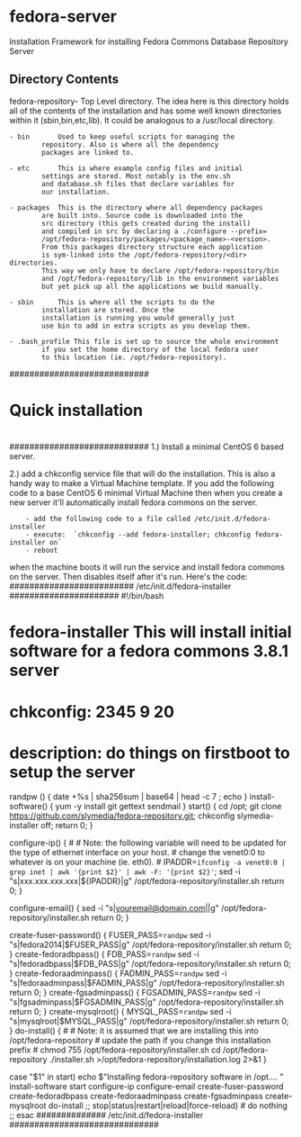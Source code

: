 # fedora-server
Installation Framework for installing Fedora Commons Database Repository Server

Directory Contents
-------------------

 fedora-repository-	Top Level directory. The idea here is this directory 
			holds all of the contents of the installation and 
			has some well known directories within it 
			(sbin,bin,etc,lib). It could be analogous to a 
			/usr/local directory. 

	- bin 		Used to keep useful scripts for managing the 
			repository. Also is where all the dependency 
			packages are linked to. 
			
	- etc		This is where example config files and initial 
			settings are stored. Most notably is the env.sh 
			and database.sh files that declare variables for
			our installation. 
	
	- packages	This is the directory where all dependency packages
			are built into. Source code is downloaded into the 
			src directory (this gets created during the install) 
			and compiled in src by declaring a ./configure --prefix=
			/opt/fedora-repository/packages/<package_name>-<version>.
			From this packages directory structure each application 
			is sym-linked into the /opt/fedora-repository/<dir> directories. 
			This way we only have to declare /opt/fedora-repository/bin 
			and /opt/fedora-repository/lib in the environment variables 
			but yet pick up all the applications we build manually. 
	
	- sbin		This is where all the scripts to do the
			installation are stored. Once the 
			installation is running you would generally just 
			use bin to add in extra scripts as you develop them. 
			
	- .bash_profile	This file is set up to source the whole environment 
			if you set the home directory of the local fedora user 
			to this location (ie. /opt/fedora-repository).

############################
#
# Quick installation
#
############################
  1.)  Install a minimal CentOS 6 based server. 
  
  2.) add a chkconfig service file that will do the installation. This is also a handy way to make a Virtual Machine template. If you add the following code to a base CentOS 6 minimal Virtual Machine then when you create a new server it'll automatically install fedora commons on the server. 
  
 		- add the following code to a file called /etc/init.d/fedora-installer
 		- execute:  `chkconfig --add fedora-installer; chkconfig fedora-installer on`
 		- reboot 
 when the machine boots it will run the service and install fedora commons on the server. Then disables itself after it's run. 
Here's the code:
######################### /etc/init.d/fedora-installer ######################
#!/bin/bash
#
# fedora-installer This will install initial software for a fedora commons 3.8.1 server
# 
# chkconfig: 2345 9 20
# description: do things on firstboot to setup the server

randpw ()
{
	date +%s | sha256sum | base64 | head -c 7 ; echo
}
install-software()
{
	yum -y install git gettext sendmail
}
start()
{
    	cd /opt;
    	git clone https://github.com/slymedia/fedora-repository.git;
    	chkconfig slymedia-installer off;
	return 0;
}

configure-ip()
{
	#
	# Note: the following variable will need to be updated for the type of ethernet interface on your host. 
	#        change the venet0:0 to whatever is on your machine (ie. eth0). 
	#
	IPADDR=`ifconfig -a venet0:0 | grep inet | awk '{print $2}' | awk -F: '{print $2}'`;
	sed -i "s|xxx\.xxx\.xxx\.xxx|${IPADDR}|g" /opt/fedora-repository/installer.sh
	return 0;
}

configure-email()
{
	sed -i "s|youremail@domain.com|<REPLACE WITH YOUR EMAIL>|g" /opt/fedora-repository/installer.sh
	return 0;
}

create-fuser-password()
{
	FUSER_PASS=`randpw`
	sed -i "s|fedora2014|$FUSER_PASS|g" /opt/fedora-repository/installer.sh
        return 0;
}
create-fedoradbpass()
{
 	FDB_PASS=`randpw`
        sed -i "s|fedoradbpass|$FDB_PASS|g" /opt/fedora-repository/installer.sh
        return 0;
}
create-fedoraadminpass()
{
        FADMIN_PASS=`randpw`
        sed -i "s|fedoraadminpass|$FADMIN_PASS|g" /opt/fedora-repository/installer.sh
        return 0;
}
create-fgsadminpass()
{
        FGSADMIN_PASS=`randpw`
        sed -i "s|fgsadminpass|$FGSADMIN_PASS|g" /opt/fedora-repository/installer.sh
        return 0;
}
create-mysqlroot()
{
        MYSQL_PASS=`randpw`
        sed -i "s|mysqlroot|$MYSQL_PASS|g" /opt/fedora-repository/installer.sh
        return 0;
}
do-install()
{
	#
	# Note: it is assumed that we are installing this into /opt/fedora-repository
	#      update the path if you change this installation prefix
	#
        chmod 755 /opt/fedora-repository/installer.sh
	cd /opt/fedora-repository
        ./installer.sh >/opt/fedora-repository/installation.log 2>&1
}

case "$1" in
  start)
    	echo $"Installing fedora-repository software in /opt.... "
	install-software
	start
	configure-ip
	configure-email
	create-fuser-password
	create-fedoradbpass
	create-fedoraadminpass
	create-fgsadminpass
	create-mysqlroot
	do-install
  ;;
  stop|status|restart|reload|force-reload)
    # do nothing
  ;;
esac
##############  /etc/init.d/fedora-installer  ##############################

